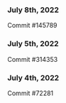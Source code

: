 ### July 8th, 2022

Commit #145789

### July 5th, 2022

Commit #314353


### July 4th, 2022

Commit #72281
